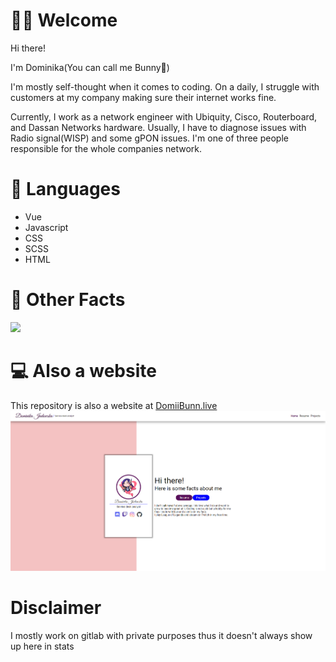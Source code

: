 # 🙋‍♀️ Welcome

Hi there!

I'm Dominika(You can call me Bunny🐰)

I'm mostly self-thought when it comes to coding. On a daily, I struggle with customers at my company making sure their internet works fine.

Currently, I work as a network engineer with Ubiquity, Cisco, Routerboard, and Dassan Networks hardware. Usually, I have to diagnose issues with Radio signal(WISP) and some gPON issues. I'm one of three people responsible for the whole companies network. 

# 📝 Languages

- Vue
- Javascript
- CSS
- SCSS
- HTML

# 🚗 Other Facts

![](https://github-readme-stats.vercel.app/api?username=DomiiBunn&show_icons=true&theme=tokyonight)

# 💻 Also a website
This repository is also a website at [DomiiBunn.live](https://domiibunn.live/)
![](/public/page.png)

# Disclaimer
I mostly work on gitlab with private purposes thus it doesn't always show up here in stats

<!---
DomiiBunn/DomiiBunn is a ✨ special ✨ repository because its `README.md` (this file) appears on your GitHub profile.
You can click the Preview link to take a look at your changes.
--->
